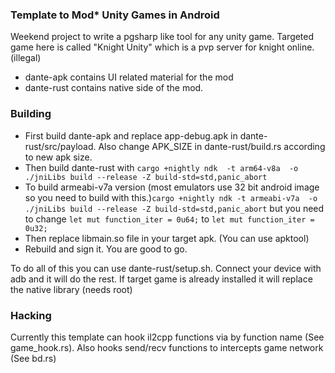 ### Template to Mod* Unity Games in Android

Weekend project to write a pgsharp like tool for any unity game. Targeted game here is called "Knight Unity" which is a pvp server for knight online. (illegal)
- dante-apk contains UI related material for the mod
- dante-rust contains native side of the mod. 


### Building

- First build dante-apk and replace app-debug.apk in dante-rust/src/payload. Also change APK_SIZE in dante-rust/build.rs according to new apk size. 
- Then build dante-rust with `cargo +nightly ndk  -t arm64-v8a  -o ./jniLibs build --release -Z build-std=std,panic_abort`
- To build armeabi-v7a version (most emulators use 32 bit android image so you need to build with this.)`cargo +nightly ndk -t armeabi-v7a  -o ./jniLibs build --release -Z build-std=std,panic_abort` but you need to change `let mut function_iter = 0u64;` 
to `let mut function_iter = 0u32;`
- Then replace libmain.so file in your target apk. (You can use apktool)
- Rebuild and sign it. You are good to go.

To do all of this you can use dante-rust/setup.sh. Connect your device with adb and it will do the rest. If target game is already installed it will replace the native library (needs root)

### Hacking

Currently this template can hook il2cpp functions via by function name (See game_hook.rs). Also hooks send/recv functions to intercepts game network (See bd.rs)
